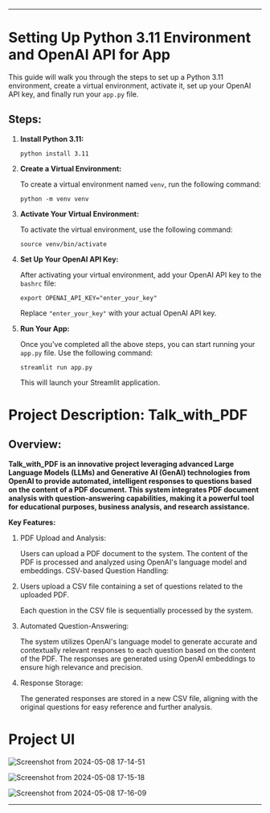 
---

# Setting Up Python 3.11 Environment and OpenAI API for App

This guide will walk you through the steps to set up a Python 3.11 environment, create a virtual environment, activate it, set up your OpenAI API key, and finally run your `app.py` file.

## Steps:

1. **Install Python 3.11:**

    ```
    python install 3.11
    ```

2. **Create a Virtual Environment:**

    To create a virtual environment named `venv`, run the following command:

    ```
    python -m venv venv
    ```

3. **Activate Your Virtual Environment:**

    To activate the virtual environment, use the following command:

    ```
    source venv/bin/activate
    ```

4. **Set Up Your OpenAI API Key:**

    After activating your virtual environment, add your OpenAI API key to the `bashrc` file:

    ```
    export OPENAI_API_KEY="enter_your_key"
    ```

    Replace `"enter_your_key"` with your actual OpenAI API key.

5. **Run Your App:**

    Once you've completed all the above steps, you can start running your `app.py` file. Use the following command:

    ```
    streamlit run app.py
    ```
    
    This will launch your Streamlit application.
   


# Project Description: Talk_with_PDF
## Overview:

**Talk_with_PDF is an innovative project leveraging advanced Large Language Models (LLMs) and Generative AI (GenAI) technologies from OpenAI to provide automated, intelligent responses to questions based on the content of a PDF document. This system integrates PDF document analysis with question-answering capabilities, making it a powerful tool for educational purposes, business analysis, and research assistance.**

**Key Features:**

1. PDF Upload and Analysis:

    Users can upload a PDF document to the system.
    The content of the PDF is processed and analyzed using OpenAI's language model and embeddings.
    CSV-based Question Handling:

2. Users upload
    a CSV file containing a set of questions related to the uploaded PDF.
    
    Each question in the CSV file is sequentially processed by the system.

3. Automated Question-Answering:
   
    The system utilizes OpenAI's language model to generate accurate and contextually relevant responses to each question based on the content of the PDF.
    The responses are generated using OpenAI embeddings to ensure high relevance and precision.

4. Response Storage:

    The generated responses are stored in a new CSV file, aligning with the original questions for easy reference and further analysis.

# Project UI 

![Screenshot from 2024-05-08 17-14-51](https://github.com/vaibhavdangar09/Talk_with_PDF/assets/85430510/ee44d91d-6e18-4cb0-a60d-fe123aa100ef)

![Screenshot from 2024-05-08 17-15-18](https://github.com/vaibhavdangar09/Talk_with_PDF/assets/85430510/38ef2357-55d5-4321-9aad-87aac5cf2d98)

![Screenshot from 2024-05-08 17-16-09](https://github.com/vaibhavdangar09/Talk_with_PDF/assets/85430510/c59b06c3-7e5c-4310-9ac5-da72f4bf7b97)

---
